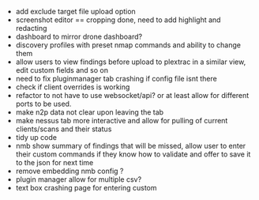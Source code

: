 - add exclude target file upload option
- screenshot editor == cropping done, need to add highlight and redacting
- dashboard to mirror drone dashboard?
- discovery profiles with preset nmap commands and ability to change them
- allow users to view findings before upload to plextrac in a similar view, edit custom fields and so on 
- need to fix pluginmanager tab crashing if config file isnt there
- check if client overrides is working
- refactor to not have to use websocket/api? or at least allow for different ports to be used.
- make n2p data not clear upon leaving the tab
- make nessus tab more interactive and allow for pulling of current clients/scans and their status
- tidy up code
- nmb show summary of findings that will be missed, allow user to enter their custom commands if they know how to validate and offer to save it to the json for next time 
- remove embedding nmb config ?
- plugin manager allow for multiple csv? 
- text box crashing page for entering custom 